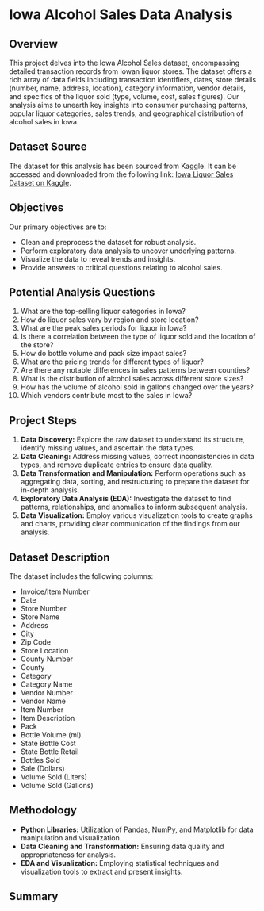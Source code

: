 # Iowa Alcohol Sales Data Analysis

## Overview

This project delves into the Iowa Alcohol Sales dataset, encompassing detailed transaction records from Iowan liquor stores. The dataset offers a rich array of data fields including transaction identifiers, dates, store details (number, name, address, location), category information, vendor details, and specifics of the liquor sold (type, volume, cost, sales figures). Our analysis aims to unearth key insights into consumer purchasing patterns, popular liquor categories, sales trends, and geographical distribution of alcohol sales in Iowa. 

## Dataset Source

The dataset for this analysis has been sourced from Kaggle. It can be accessed and downloaded from the following link: [Iowa Liquor Sales Dataset on Kaggle](https://www.kaggle.com/datasets/residentmario/iowa-liquor-sales?resource=download).

## Objectives

Our primary objectives are to:

- Clean and preprocess the dataset for robust analysis.
- Perform exploratory data analysis to uncover underlying patterns.
- Visualize the data to reveal trends and insights.
- Provide answers to critical questions relating to alcohol sales.

## Potential Analysis Questions

1. What are the top-selling liquor categories in Iowa?
2. How do liquor sales vary by region and store location?
3. What are the peak sales periods for liquor in Iowa?
4. Is there a correlation between the type of liquor sold and the location of the store?
5. How do bottle volume and pack size impact sales?
6. What are the pricing trends for different types of liquor?
7. Are there any notable differences in sales patterns between counties?
8. What is the distribution of alcohol sales across different store sizes?
9. How has the volume of alcohol sold in gallons changed over the years?
10. Which vendors contribute most to the sales in Iowa?

## Project Steps

1. **Data Discovery:** Explore the raw dataset to understand its structure, identify missing values, and ascertain the data types.
2. **Data Cleaning:** Address missing values, correct inconsistencies in data types, and remove duplicate entries to ensure data quality.
3. **Data Transformation and Manipulation:** Perform operations such as aggregating data, sorting, and restructuring to prepare the dataset for in-depth analysis.
4. **Exploratory Data Analysis (EDA):** Investigate the dataset to find patterns, relationships, and anomalies to inform subsequent analysis.
5. **Data Visualization:** Employ various visualization tools to create graphs and charts, providing clear communication of the findings from our analysis.

## Dataset Description

The dataset includes the following columns:

- Invoice/Item Number
- Date
- Store Number
- Store Name
- Address
- City
- Zip Code
- Store Location
- County Number
- County
- Category
- Category Name
- Vendor Number
- Vendor Name
- Item Number
- Item Description
- Pack
- Bottle Volume (ml)
- State Bottle Cost
- State Bottle Retail
- Bottles Sold
- Sale (Dollars)
- Volume Sold (Liters)
- Volume Sold (Gallons)

## Methodology

- **Python Libraries:** Utilization of Pandas, NumPy, and Matplotlib for data manipulation and visualization.
- **Data Cleaning and Transformation:** Ensuring data quality and appropriateness for analysis.
- **EDA and Visualization:** Employing statistical techniques and visualization tools to extract and present insights.

## Summary 

